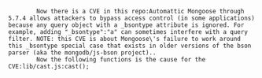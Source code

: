 
            Now there is a CVE in this repo:Automattic Mongoose through 5.7.4 allows attackers to bypass access control (in some applications) because any query object with a _bsontype attribute is ignored. For example, adding "_bsontype":"a" can sometimes interfere with a query filter. NOTE: this CVE is about Mongoose\'s failure to work around this _bsontype special case that exists in older versions of the bson parser (aka the mongodb/js-bson project)..
            Now the following functions is the cause for the CVE:lib/cast.js:cast();
            